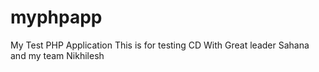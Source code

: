 # myphpapp
My Test PHP Application
This is for testing CD
With Great leader Sahana and my team
Nikhilesh
